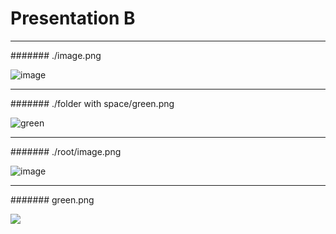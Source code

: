 # Presentation B

---

####### ./image.png

![image](/Users/rspoerri/_REPOSITORIES/_TINKERING_REPOs/markdown-kanban-obsidian/tests/image-512x512.png)

---

####### ./folder with space/green.png

![green](/Users/rspoerri/_REPOSITORIES/_TINKERING_REPOs/markdown-kanban-obsidian/tests/folder%20with%20space/green.png)

---

####### ./root/image.png

![image](/Users/rspoerri/_REPOSITORIES/_TINKERING_REPOs/markdown-kanban-obsidian/tests/root/image-512x512.png)

---

####### green.png

![](/Users/rspoerri/_REPOSITORIES/_TINKERING_REPOs/markdown-kanban-obsidian/tests/root/mid/green.png)
